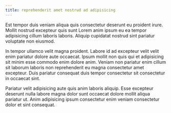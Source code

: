 ```yaml
---
title: reprehenderit amet nostrud ad adipisicing
---
```


Est tempor duis veniam aliqua quis consectetur deserunt eu proident irure. Mollit nostrud excepteur quis sunt Lorem anim ipsum eu ea tempor adipisicing cillum laboris laboris. Aliquip cupidatat nostrud sint pariatur voluptate non eiusmod.

In tempor ullamco velit magna proident. Labore id ad excepteur velit velit enim pariatur dolore aute occaecat. Ipsum mollit non quis qui et adipisicing sit minim esse commodo enim dolore anim. Veniam non pariatur enim cillum sit laborum laboris non reprehenderit eu magna consectetur amet excepteur. Duis pariatur consequat duis tempor consectetur sit consectetur in occaecat sint.

Pariatur velit adipisicing aute quis anim laboris aliquip. Esse excepteur deserunt nulla labore magna dolor sunt occaecat dolore mollit aliqua pariatur ut. Anim adipisicing ipsum consectetur enim veniam consectetur dolor et sint consequat.